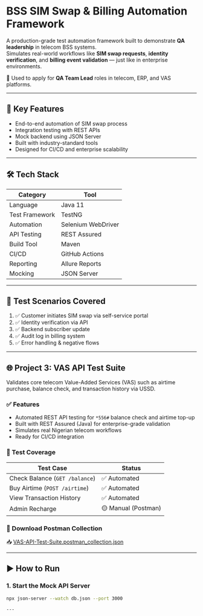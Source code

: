# BSS SIM Swap & Billing Automation Framework

A production-grade test automation framework built to demonstrate **QA leadership** in telecom BSS systems.  
Simulates real-world workflows like **SIM swap requests**, **identity verification**, and **billing event validation** — just like in enterprise environments.

🎯 Used to apply for **QA Team Lead** roles in telecom, ERP, and VAS platforms.

---

## 🎯 Key Features
- End-to-end automation of SIM swap process
- Integration testing with REST APIs
- Mock backend using JSON Server
- Built with industry-standard tools
- Designed for CI/CD and enterprise scalability

---

## 🛠️ Tech Stack
| Category | Tool |
|--------|------|
| Language | Java 11 |
| Test Framework | TestNG |
| Automation | Selenium WebDriver |
| API Testing | REST Assured |
| Build Tool | Maven |
| CI/CD | GitHub Actions |
| Reporting | Allure Reports |
| Mocking | JSON Server |

---

## 🧪 Test Scenarios Covered
1. ✅ Customer initiates SIM swap via self-service portal
2. ✅ Identity verification via API
3. ✅ Backend subscriber update
4. ✅ Audit log in billing system
5. ✅ Error handling & negative flows

---

## 🌐 Project 3: VAS API Test Suite

Validates core telecom Value-Added Services (VAS) such as airtime purchase, balance check, and transaction history via USSD.

### ✅ Features
- Automated REST API testing for `*556#` balance check and airtime top-up
- Built with REST Assured (Java) for enterprise-grade validation
- Simulates real Nigerian telecom workflows
- Ready for CI/CD integration

### 🧪 Test Coverage
| Test Case | Status |
|----------|--------|
| Check Balance (`GET /balance`) | ✅ Automated |
| Buy Airtime (`POST /airtime`) | ✅ Automated |
| View Transaction History | ✅ Automated |
| Admin Recharge | 🟡 Manual (Postman)

### 📎 Download Postman Collection
📥 [VAS-API-Test-Suite.postman_collection.json](postman/VAS-API-Test-Suite.postman_collection.json)

---


## ▶️ How to Run

### 1. Start the Mock API Server
```bash
npx json-server --watch db.json --port 3000

---




